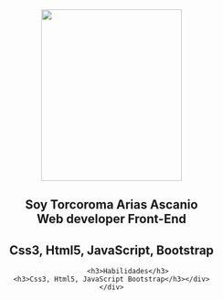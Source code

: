 <!DOCTYPE html>
<html lang="en">
<head>
    <meta charset="UTF-8">
    <meta http-equiv="X-UA-Compatible" content="IE=edge">
    <meta name="viewport" content="width=device-width, initial-scale=1.0">
  
</head>
<body>
      <div   align="center" >
    <img align="center" src="[https://user-images.githubusercontent.com/52021560/234172631-55a8e9a5-198f-49ba-b2f5-f21e5f159cf3.png" width="70%"   height="300vh" >
      <h2  align="center">Soy Torcoroma Arias Ascanio <br/> Web developer Front-End</h2>
                <h2  align="center">Css3,  Html5,  JavaScript,  Bootstrap</h2>
          <div>
                  
            <h3>Habilidades</h3>
    <h3>Css3, Html5, JavaScript Bootstrap</h3></div>
    </div>
  
</body>
</html>

